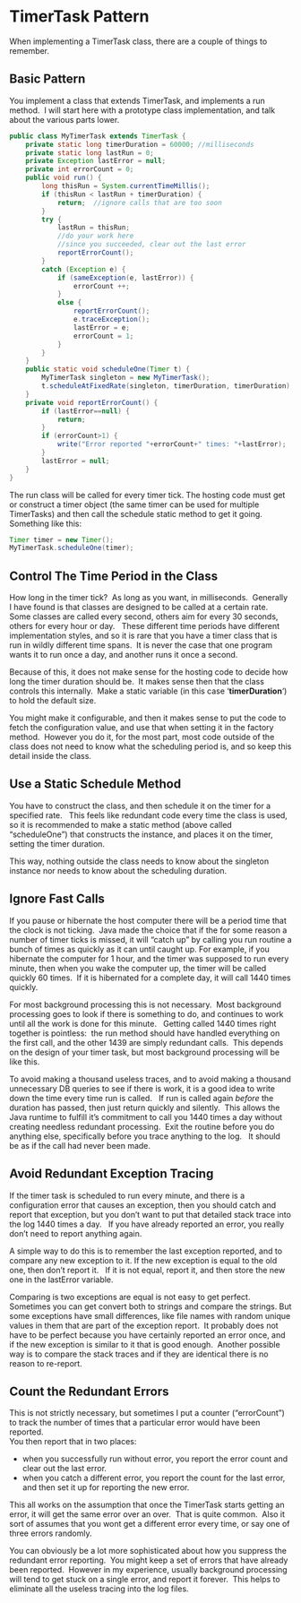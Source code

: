 #  TimerTask Pattern

When implementing a TimerTask class, there are a couple of things to remember.

## Basic Pattern

You implement a class that extends TimerTask, and implements a run method.  I will start here with a prototype class implementation, and talk about the various parts lower.

```java
public class MyTimerTask extends TimerTask {
    private static long timerDuration = 60000; //milliseconds
    private static long lastRun = 0;
    private Exception lastError = null;
    private int errorCount = 0;
    public void run() {
        long thisRun = System.currentTimeMillis();
        if (thisRun < lastRun + timerDuration) {
            return;  //ignore calls that are too soon
        }
        try {
            lastRun = thisRun;
            //do your work here
            //since you succeeded, clear out the last error
            reportErrorCount();
        }
        catch (Exception e) {
            if (sameException(e, lastError)) {
                errorCount ++;
            }
            else {
                reportErrorCount();
                e.traceException();
                lastError = e;
                errorCount = 1;
            }
        }
    }
    public static void scheduleOne(Timer t) {
        MyTimerTask singleton = new MyTimerTask();
        t.scheduleAtFixedRate(singleton, timerDuration, timerDuration);
    }
    private void reportErrorCount() {
        if (lastError==null) {
            return;
        }
        if (errorCount>1) {
            write("Error reported "+errorCount+" times: "+lastError);
        }
        lastError = null;
    }
}
```


The run class will be called for every timer tick. The hosting code must get or construct a timer object (the same timer can be used for multiple TimerTasks) and then call the schedule static method to get it going.  Something like this:

```java
Timer timer = new Timer();
MyTimerTask.scheduleOne(timer);
```


## Control The Time Period in the Class

How long in the timer tick?  As long as you want, in milliseconds.  Generally I have found is that classes are designed to be called at a certain rate.  Some classes are called every second, others aim for every 30 seconds, others for every hour or day.   These different time periods have different implementation styles, and so it is rare that you have a timer class that is run in wildly different time spans.  It is never the case that one program wants it to run once a day, and another runs it once a second.  

Because of this, it does not make sense for the hosting code to decide how long the timer duration should be.  It makes sense then that the class controls this internally.  Make a static variable (in this case ‘**timerDuration**‘) to hold the default size.  

You might make it configurable, and then it makes sense to put the code to fetch the configuration value, and use that when setting it in the factory method.  However you do it, for the most part, most code outside of the class does not need to know what the scheduling period is, and so keep this detail inside the class.

## Use a Static Schedule Method

You have to construct the class, and then schedule it on the timer for a specified rate.   This feels like redundant code every time the class is used, so it is recommended to make a static method (above called “scheduleOne”) that constructs the instance, and places it on the timer, setting the timer duration.  

This way, nothing outside the class needs to know about the singleton instance nor needs to know about the scheduling duration.

## Ignore Fast Calls

If you pause or hibernate the host computer there will be a period time that the clock is not ticking.  Java made the choice that if the for some reason a number of timer ticks is missed, it will “catch up” by calling you run routine a bunch of times as quickly as it can until caught up. For example, if you hibernate the computer for 1 hour, and the timer was supposed to run every minute, then when you wake the computer up, the timer will be called quickly 60 times.  If it is hibernated for a complete day, it will call 1440 times quickly.  

For most background processing this is not necessary.  Most background processing goes to look if there is something to do, and continues to work until all the work is done for this minute.   Getting called 1440 times right together is pointless:  the run method should have handled everything on the first call, and the other 1439 are simply redundant calls.  This depends on the design of your timer task, but most background processing will be like this.  

To avoid making a thousand useless traces, and to avoid making a thousand unnecessary DB queries to see if there is work, it is a good idea to write down the time every time run is called.   If run is called again _before_ the duration has passed, then just return quickly and silently.  This allows the Java runtime to fulfill it’s commitment to call you 1440 times a day without creating needless redundant processing.  Exit the routine before you do anything else, specifically before you trace anything to the log.   It should be as if the call had never been made.

## Avoid Redundant Exception Tracing

If the timer task is scheduled to run every minute, and there is a configuration error that causes an exception, then you should catch and report that exception, but you don’t want to put that detailed stack trace into the log 1440 times a day.   If you have already reported an error, you really don’t need to report anything again. 

A simple way to do this is to remember the last exception reported, and to compare any new exception to it. If the new exception is equal to the old one, then don’t report it.   If it is not equal, report it, and then store the new one in the lastError variable. 

Comparing is two exceptions are equal is not easy to get perfect.  Sometimes you can get convert both to strings and compare the strings. But some exceptions have small differences, like file names with random unique values in them that are part of the exception report.  It probably does not have to be perfect because you have certainly reported an error once, and if the new exception is similar to it that is good enough.  Another possible way is to compare the stack traces and if they are identical there is no reason to re-report.

## Count the Redundant Errors

This is not strictly necessary, but sometimes I put a counter (“errorCount”) to track the number of times that a particular error would have been reported.  
You then report that in two places:

*   when you successfully run without error, you report the error count and clear out the last error.
*   when you catch a different error, you report the count for the last error, and then set it up for reporting the new error.

This all works on the assumption that once the TimerTask starts getting an error, it will get the same error over an over.  That is quite common.  Also it sort of assumes that you wont get a different error every time, or say one of three errors randomly.

You can obviously be a lot more sophisticated about how you suppress the redundant error reporting.  You might keep a set of errors that have already been reported.  However in my experience, usually background processing will tend to get stuck on a single error, and report it forever.  This helps to eliminate all the useless tracing into the log files.